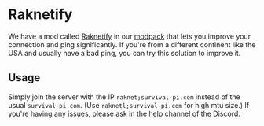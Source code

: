 # Raknetify

We have a mod called [Raknetify](pathname://https://github.com/RelativityMC/raknetify#how-to-use-it) in our [modpack](./modpack.md) that lets you improve your connection and ping significantly. If you're from a different continent like the USA and usually have a bad ping, you can try this solution to improve it.

## Usage

Simply join the server with the IP `raknet;survival-pi.com` instead of the usual `survival-pi.com`. (Use `raknetl;survival-pi.com` for high mtu size.) If you're having any issues, please ask in the help channel of the Discord.
